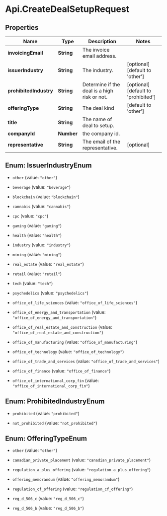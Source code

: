 # Api.CreateDealSetupRequest

## Properties

Name | Type | Description | Notes
------------ | ------------- | ------------- | -------------
**invoicingEmail** | **String** | The invoice email address. | 
**issuerIndustry** | **String** | The industry. | [optional] [default to &#39;other&#39;]
**prohibitedIndustry** | **String** | Determine if the deal is a high risk or not. | [optional] [default to &#39;prohibited&#39;]
**offeringType** | **String** | The deal kind | [default to &#39;other&#39;]
**title** | **String** | The name of deal to setup. | 
**companyId** | **Number** | the company id. | 
**representative** | **String** | The email of the representative. | [optional] 



## Enum: IssuerIndustryEnum


* `other` (value: `"other"`)

* `beverage` (value: `"beverage"`)

* `blockchain` (value: `"blockchain"`)

* `cannabis` (value: `"cannabis"`)

* `cpc` (value: `"cpc"`)

* `gaming` (value: `"gaming"`)

* `health` (value: `"health"`)

* `industry` (value: `"industry"`)

* `mining` (value: `"mining"`)

* `real_estate` (value: `"real_estate"`)

* `retail` (value: `"retail"`)

* `tech` (value: `"tech"`)

* `psychedelics` (value: `"psychedelics"`)

* `office_of_life_sciences` (value: `"office_of_life_sciences"`)

* `office_of_energy_and_transportation` (value: `"office_of_energy_and_transportation"`)

* `office_of_real_estate_and_construction` (value: `"office_of_real_estate_and_construction"`)

* `office_of_manufacturing` (value: `"office_of_manufacturing"`)

* `office_of_technology` (value: `"office_of_technology"`)

* `office_of_trade_and_services` (value: `"office_of_trade_and_services"`)

* `office_of_finance` (value: `"office_of_finance"`)

* `office_of_international_corp_fin` (value: `"office_of_international_corp_fin"`)





## Enum: ProhibitedIndustryEnum


* `prohibited` (value: `"prohibited"`)

* `not_prohibited` (value: `"not_prohibited"`)





## Enum: OfferingTypeEnum


* `other` (value: `"other"`)

* `canadian_private_placement` (value: `"canadian_private_placement"`)

* `regulation_a_plus_offering` (value: `"regulation_a_plus_offering"`)

* `offering_memorandum` (value: `"offering_memorandum"`)

* `regulation_cf_offering` (value: `"regulation_cf_offering"`)

* `reg_d_506_c` (value: `"reg_d_506_c"`)

* `reg_d_506_b` (value: `"reg_d_506_b"`)




